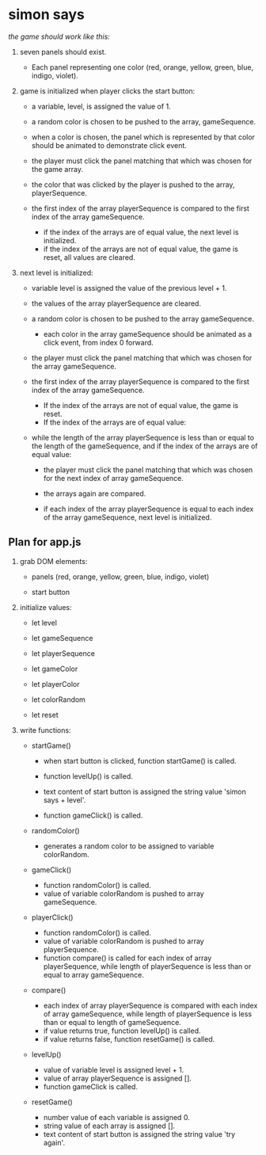 # simon says

*the game should work like this:*

1. seven panels should exist.

    * Each panel representing one color (red, orange, yellow, green, blue, indigo, violet).

1. game is initialized when player clicks the start button:

    * a variable, level, is assigned the value of 1.

    * a random color is chosen to be pushed to the array, gameSequence.

    * when a color is chosen, the panel which is represented by that color should be animated to demonstrate click event.

    * the player must click the panel matching that which was chosen for the game array.

    * the color that was clicked by the player is pushed to the array, playerSequence.

    * the first index of the array playerSequence is compared to the first index of the array gameSequence.

        * if the index of the arrays are of equal value, the next level is initialized.
        * if the index of the arrays are not of equal value, the game is reset, all values are cleared.

1. next level is initialized:

    * variable level is assigned the value of the previous level + 1.

    * the values of the array playerSequence are cleared.

    * a random color is chosen to be pushed to the array gameSequence.

        * each color in the array gameSequence should be animated as a click event, from index 0 forward.

    * the player must click the panel matching that which was chosen for the array gameSequence.

    * the first index of the array playerSequence is compared to the first index of the array gameSequence.
        * If the index of the arrays are not of equal value, the game is reset.
        * If the index of the arrays are of equal value:

    * while the length of the array playerSequence is less than or equal to the length of the gameSequence, and if the index of the arrays are of equal value:

        * the player must click the panel matching that which was chosen for the next index of array gameSequence.

        * the arrays again are compared.

        * if each index of the array playerSequence is equal to each index of the array gameSequence, next level is initialized.

## Plan for app.js

1. grab DOM elements:

    * panels (red, orange, yellow, green, blue, indigo, violet)

    * start button

1. initialize values:

    * let level

    * let gameSequence

    * let playerSequence

    * let gameColor

    * let playerColor

    * let colorRandom

    * let reset

1. write functions:

    * startGame()

        * when start button is clicked, function startGame() is called.

        * function levelUp() is called.

        * text content of start button is assigned the string value 'simon says + level'.

        * function gameClick() is called.

    * randomColor()
        * generates a random color to be assigned to variable colorRandom.

    * gameClick()
        * function randomColor() is called.
        * value of variable colorRandom is pushed to array gameSequence.

    * playerClick()
        * function randomColor() is called.
        * value of variable colorRandom is pushed to array playerSequence.
        * function compare() is called for each index of array playerSequence, while length of playerSequence is less than or equal to array gameSequence.

    * compare()
        * each index of array playerSequence is compared with each index of array gameSequence, while length of playerSequence is less than or equal to length of gameSequence.
        * if value returns true, function levelUp() is called.
        * if value returns false, function resetGame() is called.

    * levelUp()
        * value of variable level is assigned level + 1.
        * value of array playerSequence is assigned [].
        * function gameClick is called.

    * resetGame()
        * number value of each variable is assigned 0.
        * string value of each array is assigned [].
        * text content of start button is assigned the string value 'try again'.

        